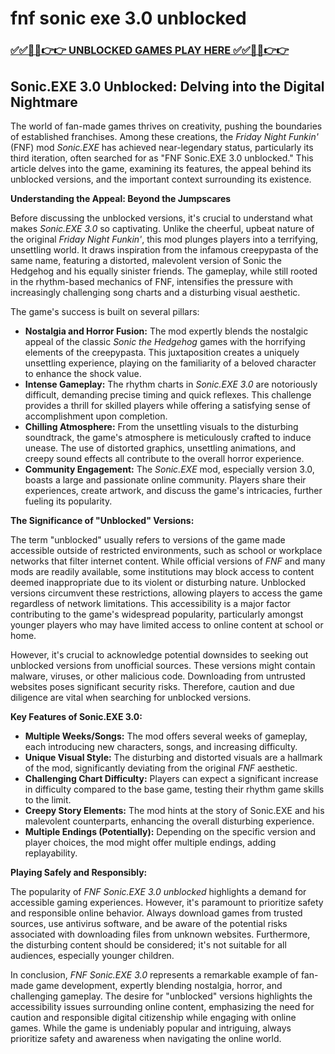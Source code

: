 # fnf sonic exe 3.0 unblocked

### [✅✅🔴🔴👉👉 UNBLOCKED GAMES PLAY HERE ✅✅🔴🔴👉👉](https://topstoryindia.com)

##  Sonic.EXE 3.0 Unblocked: Delving into the Digital Nightmare

The world of fan-made games thrives on creativity, pushing the boundaries of established franchises.  Among these creations, the *Friday Night Funkin'* (FNF) mod *Sonic.EXE* has achieved near-legendary status, particularly its third iteration, often searched for as "FNF Sonic.EXE 3.0 unblocked." This article delves into the game, examining its features, the appeal behind its unblocked versions, and the important context surrounding its existence.

**Understanding the Appeal: Beyond the Jumpscares**

Before discussing the unblocked versions, it's crucial to understand what makes *Sonic.EXE 3.0* so captivating.  Unlike the cheerful, upbeat nature of the original *Friday Night Funkin'*, this mod plunges players into a terrifying, unsettling world.  It draws inspiration from the infamous creepypasta of the same name, featuring a distorted, malevolent version of Sonic the Hedgehog and his equally sinister friends.  The gameplay, while still rooted in the rhythm-based mechanics of FNF, intensifies the pressure with increasingly challenging song charts and a disturbing visual aesthetic.

The game's success is built on several pillars:

* **Nostalgia and Horror Fusion:**  The mod expertly blends the nostalgic appeal of the classic *Sonic the Hedgehog* games with the horrifying elements of the creepypasta. This juxtaposition creates a uniquely unsettling experience, playing on the familiarity of a beloved character to enhance the shock value.
* **Intense Gameplay:** The rhythm charts in *Sonic.EXE 3.0* are notoriously difficult, demanding precise timing and quick reflexes. This challenge provides a thrill for skilled players while offering a satisfying sense of accomplishment upon completion.
* **Chilling Atmosphere:** From the unsettling visuals to the disturbing soundtrack, the game's atmosphere is meticulously crafted to induce unease. The use of distorted graphics, unsettling animations, and creepy sound effects all contribute to the overall horror experience.
* **Community Engagement:** The *Sonic.EXE* mod, especially version 3.0, boasts a large and passionate online community. Players share their experiences, create artwork, and discuss the game's intricacies, further fueling its popularity.

**The Significance of "Unblocked" Versions:**

The term "unblocked" usually refers to versions of the game made accessible outside of restricted environments, such as school or workplace networks that filter internet content.  While official versions of *FNF* and many mods are readily available, some institutions may block access to content deemed inappropriate due to its violent or disturbing nature.  Unblocked versions circumvent these restrictions, allowing players to access the game regardless of network limitations.  This accessibility is a major factor contributing to the game's widespread popularity, particularly amongst younger players who may have limited access to online content at school or home.

However, it's crucial to acknowledge potential downsides to seeking out unblocked versions from unofficial sources.  These versions might contain malware, viruses, or other malicious code.  Downloading from untrusted websites poses significant security risks.  Therefore, caution and due diligence are vital when searching for unblocked versions.

**Key Features of Sonic.EXE 3.0:**

* **Multiple Weeks/Songs:**  The mod offers several weeks of gameplay, each introducing new characters, songs, and increasing difficulty.
* **Unique Visual Style:** The disturbing and distorted visuals are a hallmark of the mod, significantly deviating from the original *FNF* aesthetic.
* **Challenging Chart Difficulty:**  Players can expect a significant increase in difficulty compared to the base game, testing their rhythm game skills to the limit.
* **Creepy Story Elements:** The mod hints at the story of Sonic.EXE and his malevolent counterparts, enhancing the overall disturbing experience.
* **Multiple Endings (Potentially):** Depending on the specific version and player choices, the mod might offer multiple endings, adding replayability.


**Playing Safely and Responsibly:**

The popularity of *FNF Sonic.EXE 3.0 unblocked* highlights a demand for accessible gaming experiences.  However, it's paramount to prioritize safety and responsible online behavior.  Always download games from trusted sources, use antivirus software, and be aware of the potential risks associated with downloading files from unknown websites.  Furthermore, the disturbing content should be considered; it's not suitable for all audiences, especially younger children.

In conclusion, *FNF Sonic.EXE 3.0* represents a remarkable example of fan-made game development, expertly blending nostalgia, horror, and challenging gameplay.  The desire for "unblocked" versions highlights the accessibility issues surrounding online content, emphasizing the need for caution and responsible digital citizenship while engaging with online games. While the game is undeniably popular and intriguing, always prioritize safety and awareness when navigating the online world.

